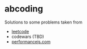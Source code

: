 # abcoding
Solutions to some problems taken from 
- [leetcode](https://leetcode.com/problemset/all/)
- codewars (TBD)
- [performancejs.com](https://performancejs.com/post/hde6d32/The-Best-Frontend-JavaScript-Interview-Questions-(written-by-a-Frontend-Engineer))
